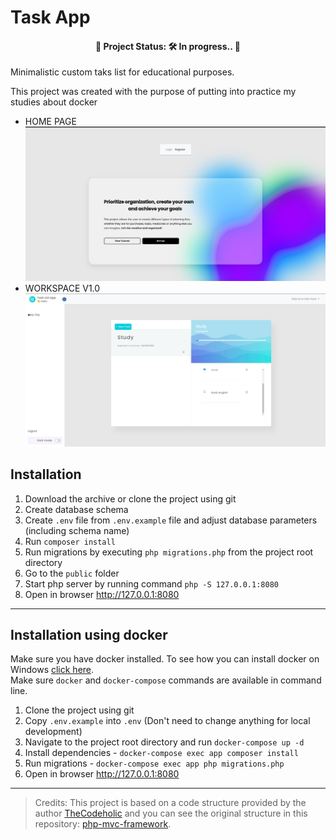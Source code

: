 # Task App


<h4 align="center"> 
	🚧  Project Status: 🛠 In progress..  🚧
</h4>

Minimalistic custom taks list for educational purposes.

This project was created with the purpose of putting into practice my studies about docker

* HOME PAGE
![homepage](/assets/homepage.png)
* WORKSPACE V1.0
![workspace](/assets/workspace.png)

## Installation

1. Download the archive or clone the project using git
2. Create database schema
3. Create `.env` file from `.env.example` file and adjust database parameters (including schema name)
4. Run `composer install`
5. Run migrations by executing `php migrations.php` from the project root directory
6. Go to the `public` folder 
7. Start php server by running command `php -S 127.0.0.1:8080` 
8. Open in browser http://127.0.0.1:8080

------
## Installation using docker
Make sure you have docker installed. To see how you can install docker on Windows [click here](https://youtu.be/2ezNqqaSjq8). <br>
Make sure `docker` and `docker-compose` commands are available in command line.

1. Clone the project using git
1. Copy `.env.example` into `.env` (Don't need to change anything for local development)
1. Navigate to the project root directory and run `docker-compose up -d`
1. Install dependencies - `docker-compose exec app composer install`
1. Run migrations - `docker-compose exec app php migrations.php`
8. Open in browser http://127.0.0.1:8080

<hr>

> Credits: This project is based on a code structure provided by the author [TheCodeholic](https://github.com/thecodeholic) and you can see the original structure in this repository: [php-mvc-framework](https://github.com/thecodeholic/php-mvc-framework).
